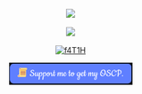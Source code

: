 <p align="center"><img src="https://github-readme-stats.vercel.app/api?username=f4T1H21&theme=chartreuse-dark&show_icons=true&hide_border=1"></img></p>
<p align="center"><img src="https://github-readme-stats.vercel.app/api/top-langs/?username=f4T1H21&theme=chartreuse-dark&hide_border=1&layout=compact"></img></p>
<p align="center">
  <a href="https://app.hackthebox.eu/profile/184235">
    <img src="https://www.hackthebox.eu/badge/image/184235" alt="f4T1H">
    </img>
  </a>
</p>
<p align="center">
  <a href=https://www.buymeacoffee.com/f4T1H>
    <img src="https://github.com/f4T1H21/f4T1H21/blob/main/support.png" width="221" height="40" alt="Support">
    </img>
  </a>
</p>
